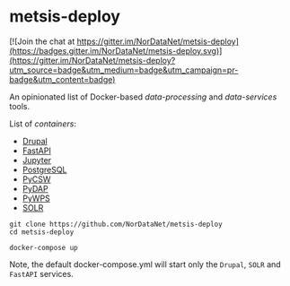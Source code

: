 # metsis-deploy

[![Join the chat at https://gitter.im/NorDataNet/metsis-deploy](https://badges.gitter.im/NorDataNet/metsis-deploy.svg)](https://gitter.im/NorDataNet/metsis-deploy?utm_source=badge&utm_medium=badge&utm_campaign=pr-badge&utm_content=badge)

An opinionated list of Docker-based *data-processing* and *data-services* tools.

List of *containers*:

* [Drupal](metsis-drupal/README.md)
* [FastAPI](metsis-fastapi/README.md)
* [Jupyter](metsis-jupyter/README.md)
* [PostgreSQL](metsis-postgres/README.md)
* [PyCSW](metsis-pycsw/README.md)
* [PyDAP](metsis-pydap/README.md)
* [PyWPS](metsis-pywps/README.md)
* [SOLR](metsis-solr/README.md)


```
git clone https://github.com/NorDataNet/metsis-deploy
cd metsis-deploy

docker-compose up
```
Note, the default docker-compose.yml will start only the `Drupal`, `SOLR` and `FastAPI` services.